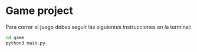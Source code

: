 # Game project 

Para correr el juego debes seguir las siguientes instrucciones en la terminal:

```sh
cd game 
python3 main.py
```